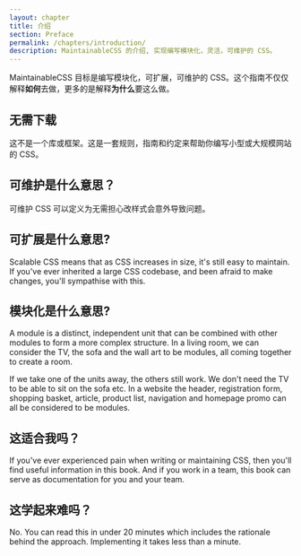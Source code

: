 ```yaml
---
layout: chapter
title: 介绍
section: Preface
permalink: /chapters/introduction/
description: MaintainableCSS 的介绍, 实现编写模块化，灵活，可维护的 CSS。
---
```


MaintainableCSS 目标是编写模块化，可扩展，可维护的 CSS。这个指南不仅仅解释**如何**去做，更多的是解释**为什么**要这么做。

## 无需下载

这不是一个库或框架。这是一套规则，指南和约定来帮助你编写小型或大规模网站的 CSS。

## 可维护是什么意思？

可维护 CSS 可以定义为无需担心改样式会意外导致问题。

## 可扩展是什么意思?

Scalable CSS means that as CSS increases in size, it's still easy to maintain. If you've ever inherited a large CSS codebase, and been afraid to make changes, you'll sympathise with this.

## 模块化是什么意思?

A module is a distinct, independent unit that can be combined with other modules to form a more complex structure. In a living room, we can consider the TV, the sofa and the wall art to be modules, all coming together to create a room.

If we take one of the units away, the others still work. We don't need the TV to be able to sit on the sofa etc. In a website the header, registration form, shopping basket, article, product list, navigation and homepage promo can all be considered to be modules.

## 这适合我吗？

If you've ever experienced pain when writing or maintaining CSS, then you'll find useful information in this book. And if you work in a team, this book can serve as documentation for you and your team.

## 这学起来难吗？

No. You can read this in under 20 minutes which includes the rationale behind the approach. Implementing it takes less than a minute.
